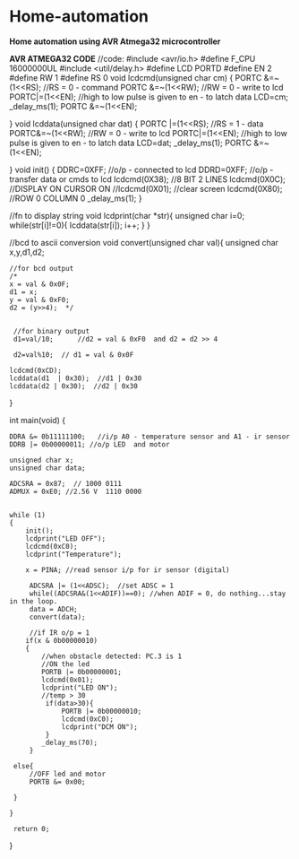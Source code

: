# Home-automation
**Home automation using AVR Atmega32 microcontroller**

**AVR ATMEGA32 CODE**
//code:
#include <avr/io.h>
#define F_CPU 16000000UL
#include <util/delay.h>
#define LCD PORTD
#define EN 2
#define RW 1
#define RS 0
void lcdcmd(unsigned char cm)
{
	PORTC &=~(1<<RS);  //RS = 0 - command
	PORTC &=~(1<<RW); //RW = 0 - write to lcd
	PORTC|=(1<<EN);  //high to low pulse is given to en - to latch data
	LCD=cm;
	_delay_ms(1);
	PORTC &=~(1<<EN); 
	
}
void lcddata(unsigned char dat)
{
	PORTC |=(1<<RS);  //RS = 1 - data
	PORTC&=~(1<<RW);  //RW = 0 - write to lcd
	PORTC|=(1<<EN);  //high to low pulse is given to en - to latch data
	LCD=dat;
	_delay_ms(1);
	PORTC &=~(1<<EN);
	
}
void init() {
	DDRC=0XFF;  //o/p - connected to lcd
	DDRD=0XFF;  //o/p - transfer data or cmds to lcd
	lcdcmd(0X38); //8 BIT 2 LINES
	lcdcmd(0X0C); //DISPLAY ON CURSOR ON 
	//lcdcmd(0X01); //clear screen
	lcdcmd(0X80); //ROW 0 COLUMN 0
	_delay_ms(1);
}

//fn to display string
void lcdprint(char *str){
	unsigned char i=0;
	while(str[i]!=0){
		lcddata(str[i]);
		i++;
	}
}

//bcd to ascii conversion
void convert(unsigned char val){
	unsigned char x,y,d1,d2;
	
	//for bcd output
	/*
	x = val & 0x0F;
	d1 = x;
	y = val & 0xF0;
	d2 = (y>>4);  */

	
	 //for binary output  
	 d1=val/10;      //d2 = val & 0xF0  and d2 = d2 >> 4
	 
	 d2=val%10;  // d1 = val & 0x0F
	
	lcdcmd(0xCD);
	lcddata(d1  | 0x30);  //d1 | 0x30
	lcddata(d2 | 0x30);  //d2 | 0x30 
}


int main(void)
{  
	
    DDRA &= 0b11111100;   //i/p A0 - temperature sensor and A1 - ir sensor
	DDRB |= 0b00000011; //o/p LED  and motor
	
	unsigned char x;
	unsigned char data;
	
	ADCSRA = 0x87;  // 1000 0111
	ADMUX = 0xE0; //2.56 V  1110 0000
	 
	
    while (1) 
    {
		init();
		lcdprint("LED OFF");
		lcdcmd(0xC0);
		lcdprint("Temperature");
		
		x = PINA; //read sensor i/p for ir sensor (digital)
		
		 ADCSRA |= (1<<ADSC);  //set ADSC = 1
		 while((ADCSRA&(1<<ADIF))==0); //when ADIF = 0, do nothing...stay in the loop.
		 data = ADCH;  
		 convert(data);
		 
		 //if IR o/p = 1
		if(x & 0b00000010)
		{
			//when obstacle detected: PC.3 is 1
			//ON the led
			PORTB |= 0b00000001; 
			lcdcmd(0x01);
			lcdprint("LED ON");
			//temp > 30
			 if(data>30){
				 PORTB |= 0b00000010;
				 lcdcmd(0xC0);
				 lcdprint("DCM ON");
			 }
			_delay_ms(70);
         }

	 else{
		 //OFF led and motor
		 PORTB &= 0x00;
		 			
	 }

	}
	 
	 return 0;
}

